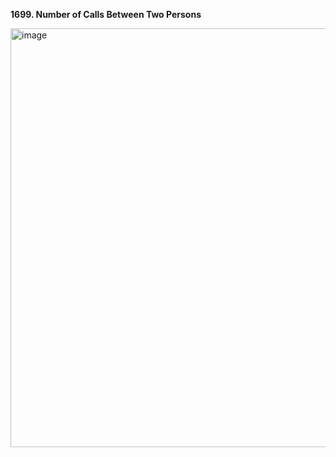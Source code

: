 **1699. Number of Calls Between Two Persons**

<img width="918" height="670" alt="image" src="https://github.com/user-attachments/assets/50573e90-52cb-4126-8096-3a4bcab9e888" />
